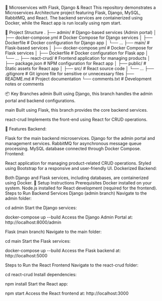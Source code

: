 🐍 Microservices with Flask, Django & React
This repository demonstrates a Microservices Architecture project featuring Flask, Django, MySQL, RabbitMQ, and React. The backend services are containerized using Docker, while the React app is run locally using npm start.

📂 Project Structure
.
├── admin/               # Django-based services (Admin portal)
│   ├── docker-compose.yml # Docker Compose for Django services
│   ├── Dockerfile       # Docker configuration for Django app
│   └── ...
├── main/                # Flask-based services
│   ├── docker-compose.yml # Docker Compose for Flask services
│   ├── Dockerfile       # Docker configuration for Flask app
│   └── ...
├── react-crud/          # Frontend application for managing products
│   ├── package.json     # NPM configuration for React app
│   ├── public/          # Static assets for React app
│   ├── src/             # React source code
│   └── ...
├── .gitignore           # Git ignore file for sensitive or unnecessary files
├── README.md            # Project documentation
└── comments.txt         # Development notes or comments

📦 Key Branches
admin
Built using Django, this branch handles the admin portal and backend configurations.

main
Built using Flask, this branch provides the core backend services.

react-crud
Implements the front-end using React for CRUD operations.

🚀 Features
Backend:

Flask for the main backend microservices.
Django for the admin portal and management services.
RabbitMQ for asynchronous message queue processing.
MySQL database connected through Docker Compose.
Frontend:

React application for managing product-related CRUD operations.
Styled using Bootstrap for a responsive and user-friendly UI.
Dockerized Backend:

Both Django and Flask services, including databases, are containerized using Docker.
🔧 Setup Instructions
Prerequisites
Docker installed on your system.
Node.js installed for React development (required for the frontend).
Steps to Run Backend Services
Django (admin branch)
Navigate to the admin folder:

cd admin
Start the Django services:

docker-compose up --build
Access the Django Admin Portal at:
http://localhost:8000/admin

Flask (main branch)
Navigate to the main folder:

cd main
Start the Flask services:


docker-compose up --build
Access the Flask backend at:
http://localhost:5000

Steps to Run the React Frontend
Navigate to the react-crud folder:

cd react-crud
Install dependencies:

npm install
Start the React app:

npm start
Access the React frontend at:
http://localhost:3000

